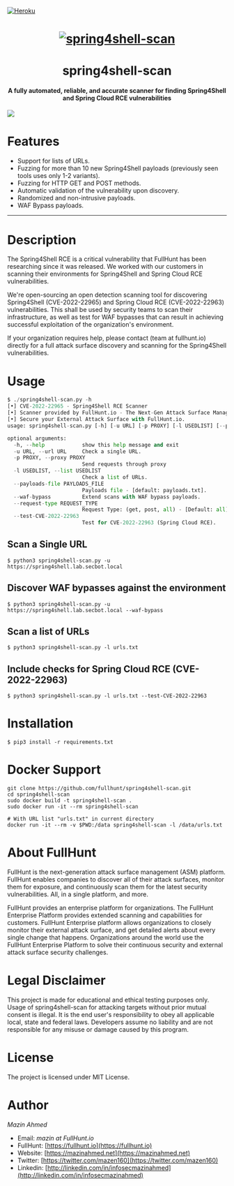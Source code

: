 [![Heroku](https://www.herokucdn.com/deploy/button.svg)](http://heroku.com/deploy?template=https://github.com/hrb3rt/spring4shell-scan)

<h1 align="center">
  <a href="https://fullhunt.io/"><img src="https://dkh9ehwkisc4.cloudfront.net/static/files/2bcb1bb9-7c6f-4013-83a7-39774bd40e68-1.png" alt="spring4shell-scan"></a>
  <br>
</h1>
<h1 align="center">spring4shell-scan</h1>

<h4 align="center">A fully automated, reliable, and accurate scanner for finding Spring4Shell and Spring Cloud RCE vulnerabilities</h4>



![](https://dkh9ehwkisc4.cloudfront.net/static/files/8b677a1b-7c53-40b1-933e-e10f571c8bb8-spring4shell-Demo.png)


# Features

- Support for lists of URLs.
- Fuzzing for more than 10 new Spring4Shell payloads (previously seen tools uses only 1-2 variants).
- Fuzzing for HTTP GET and POST methods.
- Automatic validation of the vulnerability upon discovery.
- Randomized and non-intrusive payloads.
- WAF Bypass payloads.

---

# Description

The Spring4Shell RCE is a critical vulnerability that FullHunt has been researching since it was released. We worked with our customers in scanning their environments for Spring4Shell and Spring Cloud RCE vulnerabilities.

We're open-sourcing an open detection scanning tool for discovering Spring4Shell (CVE-2022-22965) and Spring Cloud RCE (CVE-2022-22963) vulnerabilities. This shall be used by security teams to scan their infrastructure, as well as test for WAF bypasses that can result in achieving successful exploitation of the organization's environment.

If your organization requires help, please contact (team at fullhunt.io) directly for a full attack surface discovery and scanning for the Spring4Shell vulnerabilities.

# Usage

```python
$ ./spring4shell-scan.py -h
[•] CVE-2022-22965 - Spring4Shell RCE Scanner
[•] Scanner provided by FullHunt.io - The Next-Gen Attack Surface Management Platform.
[•] Secure your External Attack Surface with FullHunt.io.
usage: spring4shell-scan.py [-h] [-u URL] [-p PROXY] [-l USEDLIST] [--payloads-file PAYLOADS_FILE] [--waf-bypass] [--request-type REQUEST_TYPE] [--test-CVE-2022-22963]

optional arguments:
  -h, --help            show this help message and exit
  -u URL, --url URL     Check a single URL.
  -p PROXY, --proxy PROXY
                        Send requests through proxy
  -l USEDLIST, --list USEDLIST
                        Check a list of URLs.
  --payloads-file PAYLOADS_FILE
                        Payloads file - [default: payloads.txt].
  --waf-bypass          Extend scans with WAF bypass payloads.
  --request-type REQUEST_TYPE
                        Request Type: (get, post, all) - [Default: all].
  --test-CVE-2022-22963
                        Test for CVE-2022-22963 (Spring Cloud RCE).

```

## Scan a Single URL

```shell
$ python3 spring4shell-scan.py -u https://spring4shell.lab.secbot.local
```

## Discover WAF bypasses against the environment

```shell
$ python3 spring4shell-scan.py -u https://spring4shell.lab.secbot.local --waf-bypass
```

## Scan a list of URLs

```shell
$ python3 spring4shell-scan.py -l urls.txt
```

## Include checks for Spring Cloud RCE (CVE-2022-22963)

```shell
$ python3 spring4shell-scan.py -l urls.txt --test-CVE-2022-22963

```

# Installation

```
$ pip3 install -r requirements.txt
```

# Docker Support

```shell
git clone https://github.com/fullhunt/spring4shell-scan.git
cd spring4shell-scan
sudo docker build -t spring4shell-scan .
sudo docker run -it --rm spring4shell-scan

# With URL list "urls.txt" in current directory
docker run -it --rm -v $PWD:/data spring4shell-scan -l /data/urls.txt
```

# About FullHunt

FullHunt is the next-generation attack surface management (ASM) platform. FullHunt enables companies to discover all of their attack surfaces, monitor them for exposure, and continuously scan them for the latest security vulnerabilities. All, in a single platform, and more.

FullHunt provides an enterprise platform for organizations. The FullHunt Enterprise Platform provides extended scanning and capabilities for customers. FullHunt Enterprise platform allows organizations to closely monitor their external attack surface, and get detailed alerts about every single change that happens. Organizations around the world use the FullHunt Enterprise Platform to solve their continuous security and external attack surface security challenges.

# Legal Disclaimer
This project is made for educational and ethical testing purposes only. Usage of spring4shell-scan for attacking targets without prior mutual consent is illegal. It is the end user's responsibility to obey all applicable local, state and federal laws. Developers assume no liability and are not responsible for any misuse or damage caused by this program.


# License
The project is licensed under MIT License.


# Author
*Mazin Ahmed*
* Email: *mazin at FullHunt.io*
* FullHunt: [https://fullhunt.io](https://fullhunt.io)
* Website: [https://mazinahmed.net](https://mazinahmed.net)
* Twitter: [https://twitter.com/mazen160](https://twitter.com/mazen160)
* Linkedin: [http://linkedin.com/in/infosecmazinahmed](http://linkedin.com/in/infosecmazinahmed)
